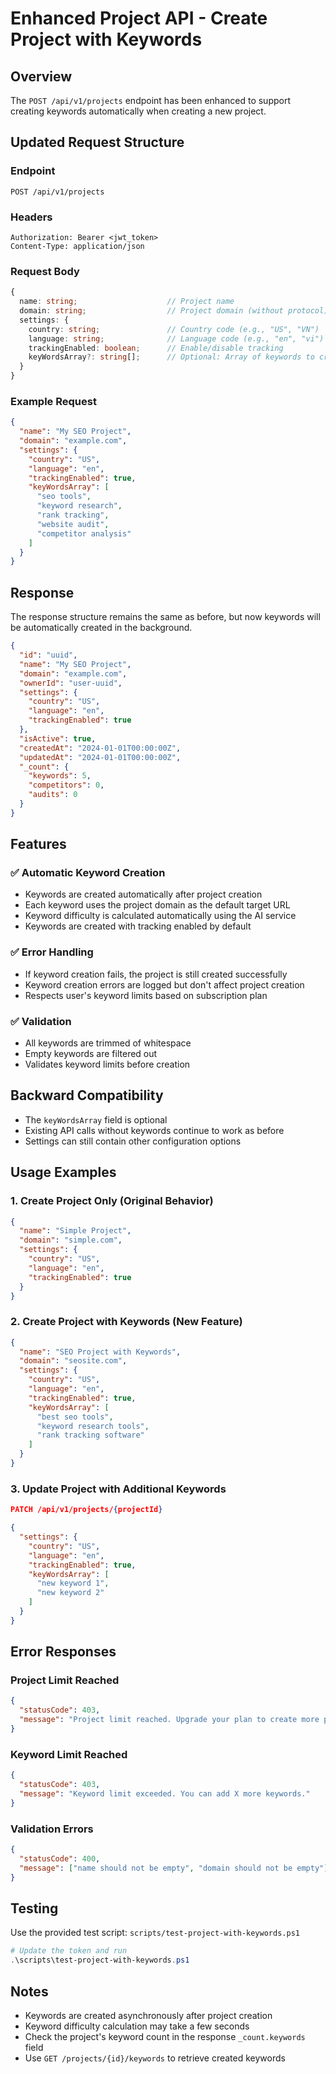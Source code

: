# Enhanced Project API - Create Project with Keywords

## Overview

The `POST /api/v1/projects` endpoint has been enhanced to support creating keywords automatically when creating a new project.

## Updated Request Structure

### Endpoint

```
POST /api/v1/projects
```

### Headers

```
Authorization: Bearer <jwt_token>
Content-Type: application/json
```

### Request Body

```typescript
{
  name: string;                    // Project name
  domain: string;                  // Project domain (without protocol)
  settings: {
    country: string;               // Country code (e.g., "US", "VN")
    language: string;              // Language code (e.g., "en", "vi")
    trackingEnabled: boolean;      // Enable/disable tracking
    keyWordsArray?: string[];      // Optional: Array of keywords to create
  }
}
```

### Example Request

```json
{
  "name": "My SEO Project",
  "domain": "example.com",
  "settings": {
    "country": "US",
    "language": "en",
    "trackingEnabled": true,
    "keyWordsArray": [
      "seo tools",
      "keyword research",
      "rank tracking",
      "website audit",
      "competitor analysis"
    ]
  }
}
```

## Response

The response structure remains the same as before, but now keywords will be automatically created in the background.

```json
{
  "id": "uuid",
  "name": "My SEO Project",
  "domain": "example.com",
  "ownerId": "user-uuid",
  "settings": {
    "country": "US",
    "language": "en",
    "trackingEnabled": true
  },
  "isActive": true,
  "createdAt": "2024-01-01T00:00:00Z",
  "updatedAt": "2024-01-01T00:00:00Z",
  "_count": {
    "keywords": 5,
    "competitors": 0,
    "audits": 0
  }
}
```

## Features

### ✅ Automatic Keyword Creation

- Keywords are created automatically after project creation
- Each keyword uses the project domain as the default target URL
- Keyword difficulty is calculated automatically using the AI service
- Keywords are created with tracking enabled by default

### ✅ Error Handling

- If keyword creation fails, the project is still created successfully
- Keyword creation errors are logged but don't affect project creation
- Respects user's keyword limits based on subscription plan

### ✅ Validation

- All keywords are trimmed of whitespace
- Empty keywords are filtered out
- Validates keyword limits before creation

## Backward Compatibility

- The `keyWordsArray` field is optional
- Existing API calls without keywords continue to work as before
- Settings can still contain other configuration options

## Usage Examples

### 1. Create Project Only (Original Behavior)

```json
{
  "name": "Simple Project",
  "domain": "simple.com",
  "settings": {
    "country": "US",
    "language": "en",
    "trackingEnabled": true
  }
}
```

### 2. Create Project with Keywords (New Feature)

```json
{
  "name": "SEO Project with Keywords",
  "domain": "seosite.com",
  "settings": {
    "country": "US",
    "language": "en",
    "trackingEnabled": true,
    "keyWordsArray": [
      "best seo tools",
      "keyword research tools",
      "rank tracking software"
    ]
  }
}
```

### 3. Update Project with Additional Keywords

```json
PATCH /api/v1/projects/{projectId}

{
  "settings": {
    "country": "US",
    "language": "en",
    "trackingEnabled": true,
    "keyWordsArray": [
      "new keyword 1",
      "new keyword 2"
    ]
  }
}
```

## Error Responses

### Project Limit Reached

```json
{
  "statusCode": 403,
  "message": "Project limit reached. Upgrade your plan to create more projects."
}
```

### Keyword Limit Reached

```json
{
  "statusCode": 403,
  "message": "Keyword limit exceeded. You can add X more keywords."
}
```

### Validation Errors

```json
{
  "statusCode": 400,
  "message": ["name should not be empty", "domain should not be empty"]
}
```

## Testing

Use the provided test script: `scripts/test-project-with-keywords.ps1`

```powershell
# Update the token and run
.\scripts\test-project-with-keywords.ps1
```

## Notes

- Keywords are created asynchronously after project creation
- Keyword difficulty calculation may take a few seconds
- Check the project's keyword count in the response `_count.keywords` field
- Use `GET /projects/{id}/keywords` to retrieve created keywords
